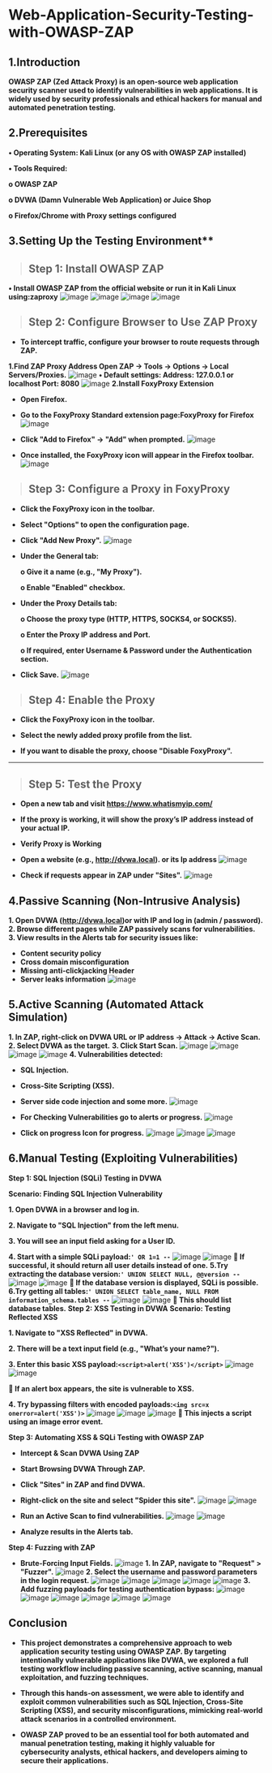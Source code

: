 # Web-Application-Security-Testing-with-OWASP-ZAP

## 1.Introduction
**OWASP ZAP (Zed Attack Proxy) is an open-source web application security scanner used to identify vulnerabilities in web applications. It is widely used by security professionals and ethical hackers for manual and automated penetration testing.**

## 2.Prerequisites
**•	Operating System: Kali Linux (or any OS with OWASP ZAP installed)**

**•	Tools Required:**

**o	OWASP ZAP**

**o	DVWA (Damn Vulnerable Web Application) or Juice Shop**

**o	Firefox/Chrome with Proxy settings configured**

## 3.Setting Up the Testing Environment**

> ## Step 1: Install OWASP ZAP
**•	Install OWASP ZAP from the official website or run it in Kali Linux using:zaproxy**
![image](https://github.com/user-attachments/assets/805f0e84-eda5-4d08-bbed-694aaef3c8e9)
![image](https://github.com/user-attachments/assets/9666bc80-ec97-4950-a6e2-002450555633)
![image](https://github.com/user-attachments/assets/2c0c7b55-f30e-4e70-80a6-7efc429f1631)
![image](https://github.com/user-attachments/assets/e1d233bf-0b23-4e05-9475-0c2857ba436a)
> ## Step 2: Configure Browser to Use ZAP Proxy
 - **To intercept traffic, configure your browser to route requests through ZAP.**

**1️.Find ZAP Proxy Address
Open ZAP → Tools → Options → Local Servers/Proxies.** 
![image](https://github.com/user-attachments/assets/1e52eef4-08ec-41c0-9d69-59010b281308)
**•	Default settings: Address: 127.0.0.1 or localhost  Port: 8080**
![image](https://github.com/user-attachments/assets/be58a901-3c67-4eba-86ea-1a127676d8db)
**2️.Install FoxyProxy Extension**

- **Open Firefox.**

- **Go to the FoxyProxy Standard extension page:FoxyProxy for Firefox**
![image](https://github.com/user-attachments/assets/e48eef92-fac5-4b29-a66d-255c54f59dd5)
- **Click "Add to Firefox" → "Add" when prompted.**
![image](https://github.com/user-attachments/assets/95ae97ca-a479-4707-807e-22b5174374a7)
- **Once installed, the FoxyProxy icon will appear in the Firefox toolbar.** 
![image](https://github.com/user-attachments/assets/4ca1aa7f-8e91-471d-8add-77a4ecbda095)
> ## Step 3: Configure a Proxy in FoxyProxy
- **Click the FoxyProxy icon in the toolbar.**

- **Select "Options" to open the configuration page.**

- **Click "Add New Proxy".**
![image](https://github.com/user-attachments/assets/e7876f96-cfd7-4802-980f-d215511ba2e6)
 - **Under the General tab:**
   
   **o	Give it a name (e.g., "My Proxy").**

   **o	Enable "Enabled" checkbox.**

 - **Under the Proxy Details tab:**
   
   **o	Choose the proxy type (HTTP, HTTPS, SOCKS4, or SOCKS5).**

   **o	Enter the Proxy IP address and Port.**

   **o	If required, enter Username & Password under the Authentication section.**
- **Click Save.**
![image](https://github.com/user-attachments/assets/035fb5b5-bdfc-444d-871d-3f3bc619f8b2)
> ## Step 4: Enable the Proxy
- **Click the FoxyProxy icon in the toolbar.**
  
- **Select the newly added proxy profile from the list.**
  
- **If you want to disable the proxy, choose "Disable FoxyProxy".**
________________________________________
> ## Step 5: Test the Proxy
- **Open a new tab and visit https://www.whatismyip.com/**
  
- **If the proxy is working, it will show the proxy’s IP address instead of your actual IP.**

- **Verify Proxy is Working**

- **Open a website (e.g., http://dvwa.local). or its Ip address**
![image](https://github.com/user-attachments/assets/d52a8cb6-fb0c-4afc-8c2b-5eb671ba368f)
- **Check if requests appear in ZAP under "Sites".**
![image](https://github.com/user-attachments/assets/823b4a4f-0964-42b8-b90d-104333829cac)
## 4.Passive Scanning (Non-Intrusive Analysis)
 **1.	Open DVWA (http://dvwa.local)or with IP and log in (admin / password).**
 **2.	Browse different pages while ZAP passively scans for vulnerabilities.**
 **3.	View results in the Alerts tab for security issues like:**
- **Content security policy**
- **Cross domain misconfiguration**
- **Missing anti-clickjacking Header**
- **Server leaks information**
![image](https://github.com/user-attachments/assets/9d9df7de-d667-4a05-b6f8-be4761f79ddf)
## 5.Active Scanning (Automated Attack Simulation)
 **1.	In ZAP, right-click on DVWA URL or IP address → Attack → Active Scan.**
 **2.	Select DVWA as the target.**
 **3.	Click Start Scan.**
![image](https://github.com/user-attachments/assets/3eda5356-2109-49c4-886d-83844a7bf1b4)
![image](https://github.com/user-attachments/assets/5094fa0d-5800-4858-a749-6e0c5947db90)
![image](https://github.com/user-attachments/assets/15afa48d-e33d-488c-ba7e-8bb797d7d236)
![image](https://github.com/user-attachments/assets/fbdb9a8d-7ead-4223-8af5-1f18e7f7b147)
 **4. Vulnerabilities detected:** 
 
- **SQL Injection.**
   
- **Cross-Site Scripting (XSS).**
   
- **Server side code injection and some more.**
![image](https://github.com/user-attachments/assets/f2d4ee08-3f94-4e73-83c6-d326bda509b3)
- **For Checking Vulnerabilities  go to alerts or progress.**
![image](https://github.com/user-attachments/assets/287510fd-75e2-450a-97f0-96bae71414a5)
- **Click on progress Icon for progress.**
![image](https://github.com/user-attachments/assets/f932a42e-6596-4316-a847-bc7f5a0d50f9)
![image](https://github.com/user-attachments/assets/7a24f213-67ef-47bc-ba47-0010ed0f7862)
![image](https://github.com/user-attachments/assets/ab8393fd-c910-41c1-baab-20168c341faf)
## 6.Manual Testing (Exploiting Vulnerabilities)
**Step 1: SQL Injection (SQLi) Testing in DVWA**

**Scenario: Finding SQL Injection Vulnerability**

**1️. Open DVWA in a browser and log in.**

**2️. Navigate to "SQL Injection" from the left menu.**

**3️. You will see an input field asking for a User ID.**

**4️. Start with a simple SQLi payload:``' OR 1=1 --``** 
![image](https://github.com/user-attachments/assets/9854d29b-fa1c-4f3a-8f11-6007bd86c6ff)
![image](https://github.com/user-attachments/assets/389a8087-1214-41ab-98a8-75c27f4398f1)
**🔹 If successful, it should return all user details instead of one.**
**5️.Try extracting the database version:``' UNION SELECT NULL, @@version --``**  
![image](https://github.com/user-attachments/assets/b692d968-9894-4a89-b408-8db180191ec3)
![image](https://github.com/user-attachments/assets/9a3c5932-e14a-4de7-bf69-d2daf078d06a)
**🔹 If the database version is displayed, SQLi is possible.**
**6️.Try getting all tables:``' UNION SELECT table_name, NULL FROM information_schema.tables --``** 
![image](https://github.com/user-attachments/assets/f5b3abbe-e090-4eb6-8a73-bc30d5590f3c)
![image](https://github.com/user-attachments/assets/64a7eb03-e9b7-4904-bd67-20f2d704614f)
**🔹 This should list database tables.**
**Step 2: XSS Testing in DVWA**
 **Scenario: Testing Reflected XSS**
 
**1️. Navigate to "XSS Reflected" in DVWA.**

**2️. There will be a text input field (e.g., "What’s your name?").**

**3️. Enter this basic XSS payload:``<script>alert('XSS')</script>``**
![image](https://github.com/user-attachments/assets/89cc0909-1926-4540-a2f4-7e4313423c1b)
![image](https://github.com/user-attachments/assets/6130bdf7-9982-407b-bcc7-f6f2237ad25a)

**🔹 If an alert box appears, the site is vulnerable to XSS.**

**4️. Try bypassing filters with encoded payloads:``<img src=x onerror=alert('XSS')>``**
![image](https://github.com/user-attachments/assets/afd38f0e-2adf-43f8-b5c7-f9e144246679)
![image](https://github.com/user-attachments/assets/1447155c-dc40-407a-a421-018b0978c8ab)
![image](https://github.com/user-attachments/assets/3957ad8b-3c18-49cf-937f-2e8865057199)
**🔹 This injects a script using an image error event.**

**Step 3: Automating XSS & SQLi Testing with OWASP ZAP**

- **Intercept & Scan DVWA Using ZAP**
  
- **Start Browsing DVWA Through ZAP.**
  
- **Click "Sites" in ZAP and find DVWA.**

- **Right-click on the site and select "Spider this site".**
![image](https://github.com/user-attachments/assets/e530fa95-27a5-4edb-991b-06e2d4fa0185)
![image](https://github.com/user-attachments/assets/92c86988-cff2-4bf1-97ae-61133328b3ef)
- **Run an Active Scan to find vulnerabilities.**
![image](https://github.com/user-attachments/assets/209c46e9-dfb6-431a-8aaa-945725348d55)
![image](https://github.com/user-attachments/assets/38ee1e54-52d9-4d1f-8046-d173accddc82)
- **Analyze results in the Alerts tab.**

**Step 4: Fuzzing with ZAP**

- **Brute-Forcing Input Fields.**
![image](https://github.com/user-attachments/assets/6b04fec5-4127-4a54-8b23-53824b0de1b7)
**1️. In ZAP, navigate to "Request" > "Fuzzer".** 
![image](https://github.com/user-attachments/assets/2c987550-e227-4659-9856-5ee75d3fd2cd)
**2️. Select the username and password parameters in the login request.**
![image](https://github.com/user-attachments/assets/3fce758c-c673-49b1-b2d5-3d014e621776)
![image](https://github.com/user-attachments/assets/bf3f3d42-8ac7-4b39-8d2e-61e4f22e3bab)
![image](https://github.com/user-attachments/assets/7765cda0-7a00-4ffe-9422-6dad9335516f)
![image](https://github.com/user-attachments/assets/99f490e8-9230-43bd-ae41-67a8a3e580b0)
![image](https://github.com/user-attachments/assets/0f3f7a5e-5cd6-4e30-8ca2-37b8d8f690fd)
**3️. Add fuzzing payloads for testing authentication bypass:**
![image](https://github.com/user-attachments/assets/3bdf13ca-c52c-42a4-a097-6e06aeaef7af)
![image](https://github.com/user-attachments/assets/087e3522-1ef3-41a7-9a28-1a034f3fa8fe)
![image](https://github.com/user-attachments/assets/936cdf01-a22a-4ce7-9a65-4f903e62d3a7)
![image](https://github.com/user-attachments/assets/c0ed3029-5bee-4e7d-a020-964b872251f0)
![image](https://github.com/user-attachments/assets/5947f1d4-b916-452d-9ef3-1d747a0bdfab)
![image](https://github.com/user-attachments/assets/97971f02-2ba7-469d-a557-7346a03dc462)
## Conclusion

- **This project demonstrates a comprehensive approach to web application security testing using OWASP ZAP. By targeting intentionally vulnerable applications like DVWA, we explored a full testing workflow including passive scanning, active scanning, manual exploitation, and fuzzing techniques.**

- **Through this hands-on assessment, we were able to identify and exploit common vulnerabilities such as SQL Injection, Cross-Site Scripting (XSS), and security misconfigurations, mimicking real-world attack scenarios in a controlled environment.**

- **OWASP ZAP proved to be an essential tool for both automated and manual penetration testing, making it highly valuable for cybersecurity analysts, ethical hackers, and developers aiming to secure their applications.**



